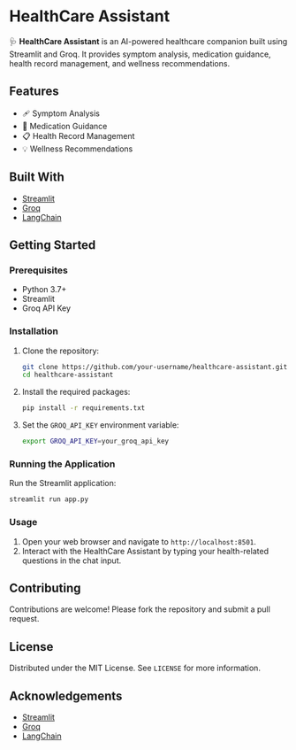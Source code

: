 # HealthCare Assistant

🩺 **HealthCare Assistant** is an AI-powered healthcare companion built using Streamlit and Groq. It provides symptom analysis, medication guidance, health record management, and wellness recommendations.

## Features

- 🩹 Symptom Analysis
- 💊 Medication Guidance
- 📋 Health Record Management
- 💡 Wellness Recommendations

## Built With

- [Streamlit](https://streamlit.io/)
- [Groq](https://groq.com/)
- [LangChain](https://python.langchain.com/)

## Getting Started

### Prerequisites

- Python 3.7+
- Streamlit
- Groq API Key

### Installation

1. Clone the repository:
    ```sh
    git clone https://github.com/your-username/healthcare-assistant.git
    cd healthcare-assistant
    ```

2. Install the required packages:
    ```sh
    pip install -r requirements.txt
    ```

3. Set the `GROQ_API_KEY` environment variable:
    ```sh
    export GROQ_API_KEY=your_groq_api_key
    ```

### Running the Application

Run the Streamlit application:
```sh
streamlit run app.py
```

### Usage

1. Open your web browser and navigate to `http://localhost:8501`.
2. Interact with the HealthCare Assistant by typing your health-related questions in the chat input.

## Contributing

Contributions are welcome! Please fork the repository and submit a pull request.

## License

Distributed under the MIT License. See `LICENSE` for more information.

## Acknowledgements

- [Streamlit](https://streamlit.io/)
- [Groq](https://groq.com/)
- [LangChain](https://python.langchain.com/)